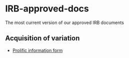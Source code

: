 # IRB-approved-docs
The most current version of our approved IRB documents

## Acquisition of variation

- [Prolific information form](./acqvar-prolific)

